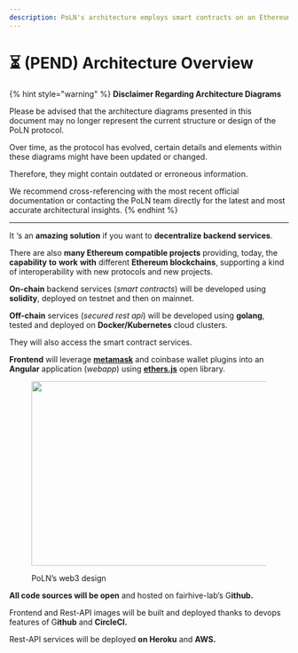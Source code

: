 ```yaml
---
description: PoLN's architecture employs smart contracts on an Ethereum-compatible network, ensuring decentralized operation, wide interoperability, and potent business dynamics.
---
```


# ⏳ (PEND) Architecture Overview

{% hint style="warning" %}
**Disclaimer Regarding Architecture Diagrams**

Please be advised that the architecture diagrams presented in this document may no longer represent the current structure or design of the PoLN protocol. 

Over time, as the protocol has evolved, certain details and elements within these diagrams might have been updated or changed. 

Therefore, they might contain outdated or erroneous information. 

We recommend cross-referencing with the most recent official documentation or contacting the PoLN team directly for the latest and most accurate architectural insights.
{% endhint %}

---

It ‘s an **amazing solution** if you want to **decentralize backend services**.

There are also **many Ethereum compatible projects** providing, today, the **capability** **to** **work** **with** different **Ethereum blockchains**, supporting a kind of interoperability with new protocols and new projects.

**On-chain** backend services (_smart contracts_) will be developed using **solidity**, deployed on testnet and then on mainnet.

**Off-chain** services (_secured rest api_) will be developed using **golang**, tested and deployed on **Docker/Kubernetes** cloud clusters.

They will also access the smart contract services.

**Frontend** will leverage [**metamask**](https://metamask.io/download/) and coinbase wallet plugins into an **Angular** application (_webapp_) using [**ethers.js**](https://docs.ethers.io/) open library.

<figure><img src="https://miro.medium.com/v2/resize:fit:1400/1*370PTuGSwp8JzjygYRsXdw.jpeg" alt="" height="332" width="700"><figcaption><p>PoLN’s web3 design</p></figcaption></figure>

**All code sources will be open** and hosted on fairhive-lab’s G**ithub.**

Frontend and Rest-API images will be built and deployed thanks to devops features of G**ithub** and **CircleCI.**

Rest-API services will be deployed **on Heroku** and **AWS.**
